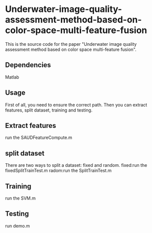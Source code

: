 # Underwater-image-quality-assessment-method-based-on-color-space-multi-feature-fusion
This is the source code for the paper "Underwater image quality assessment method based on color space multi-feature fusion".
## Dependencies
Matlab

## Usage
First of all, you need to ensure the correct path. 
Then you can extract features, split dataset, training and testing.

## Extract features
run the SAUDFeatureCompute.m

## split dataset
There are two ways to split a dataset: fixed and random.
fixed:run the fixedSplitTrainTest.m
radom:run the SplitTrainTest.m

## Training
run the SVM.m
## Testing
run demo.m

